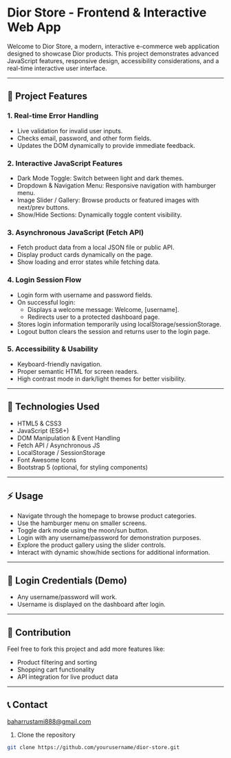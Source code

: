 # Dior Store - Frontend & Interactive Web App

Welcome to Dior Store, a modern, interactive e-commerce web application designed to showcase Dior products. This project demonstrates advanced JavaScript features, responsive design, accessibility considerations, and a real-time interactive user interface.

---

## 📌 Project Features

### 1. Real-time Error Handling
- Live validation for invalid user inputs.
- Checks email, password, and other form fields.
- Updates the DOM dynamically to provide immediate feedback.

### 2. Interactive JavaScript Features
- Dark Mode Toggle: Switch between light and dark themes.
- Dropdown & Navigation Menu: Responsive navigation with hamburger menu.
- Image Slider / Gallery: Browse products or featured images with next/prev buttons.
- Show/Hide Sections: Dynamically toggle content visibility.

### 3. Asynchronous JavaScript (Fetch API)
- Fetch product data from a local JSON file or public API.
- Display product cards dynamically on the page.
- Show loading and error states while fetching data.

### 4. Login Session Flow
- Login form with username and password fields.
- On successful login:
  - Displays a welcome message: Welcome, [username].
  - Redirects user to a protected dashboard page.
- Stores login information temporarily using localStorage/sessionStorage.
- Logout button clears the session and returns user to the login page.

### 5. Accessibility & Usability
- Keyboard-friendly navigation.
- Proper semantic HTML for screen readers.
- High contrast mode in dark/light themes for better visibility.

---
## 🧩 Technologies Used
- HTML5 & CSS3
- JavaScript (ES6+)
- DOM Manipulation & Event Handling
- Fetch API / Asynchronous JS
- LocalStorage / SessionStorage
- Font Awesome Icons
- Bootstrap 5 (optional, for styling components)

---

## ⚡️ Usage
- Navigate through the homepage to browse product categories.
- Use the hamburger menu on smaller screens.
- Toggle dark mode using the moon/sun button.
- Login with any username/password for demonstration purposes.
- Explore the product gallery using the slider controls.
- Interact with dynamic show/hide sections for additional information.

---

## 🔐 Login Credentials (Demo)
- Any username/password will work.
- Username is displayed on the dashboard after login.

---

## 🌟 Contribution
Feel free to fork this project and add more features like:
- Product filtering and sorting
- Shopping cart functionality
- API integration for live product data

---

## 📞 Contact
 baharrustami888@gmail.com

1. Clone the repository
```bash
git clone https://github.com/yourusername/dior-store.git
